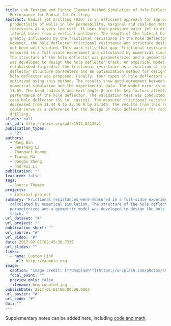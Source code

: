 ```yaml
---
title: Lab Testing and Finite Element Method Simulation of Hole Deflector
  Performance for Radial Jet Drilling
abstract: Radial jet drilling (RJD) is an efficient approach for improving the
  productivity of wells in low permeability, marginal and coal-bed methane (CBM)
  reservoirs at a very low cost. It uses high-pressure water jet to drill
  lateral holes from a vertical wellbore. The length of the lateral holes is
  greatly influenced by the frictional resistance in the hole deflector.
  However, the hole deflector frictional resistance and structure design have
  not been well studied. This work fills that gap. Frictional resistances were
  measured in a full-scale experiment and calculated by numerical simulation.
  The structure of the hole deflector was parameterized and a geometric model
  was developed to design the hole deflector track. An empirical model was then
  established to predict the frictional resistance as a function of the hole
  deflector structure parameters and an optimization method for designing the
  hole deflector was proposed. Finally, four types of hole deflectors were
  optimized using this method. The results show good agreement between the
  numerical simulation and the experimental data. The model error is within
  11.6%. The bend radius R and exit angle β are the key factors affecting the
  performance of the hole deflector. The validation test was conducted for a
  case hole deflector (5½ in. casing). The measured frictional resistance was
  decreased from 31.44 N to 23.16 N by 26.34%. The results from this research
  could serve as a reference for the design of hole deflectors for radial jet
  drilling.
slides: null
url_pdf: http://arxiv.org/pdf/1512.04133v1
publication_types:
  - "2"
authors:
  - Wang Bin
  - Gensheng Li
  - Zhongwei Huang
  - Tianqi Ma
  - Dongbo Zheng
  - and Kui Li
publication: ""
featured: false
tags:
  - Source Themes
projects:
  - internal-project
summary: "Frictional resistances were measured in a full-scale experiment and
  calculated by numerical simulation. The structure of the hole deflector was
  parameterized and a geometric model was developed to design the hole deflector
  track. "
url_dataset: "#"
url_project: ""
publication_short: ""
url_source: "#"
url_video: "#"
date: 2017-02-01T02:45:30.733Z
url_slides: ""
links:
  - name: Custom Link
    url: http://example.org
image:
  caption: "Image credit: [**Unsplash**](https://unsplash.com/photos/s9CC2SKySJM)"
  focal_point: ""
  preview_only: false
  filename: bem-coupled.jpg
publishDate: 2017-01-01T00:00:00.000Z
url_poster: "#"
url_code: "#"
doi: ""
---
```


Supplementary notes can be added here, including [code and math](https://wowchemy.com/docs/content/writing-markdown-latex/).
